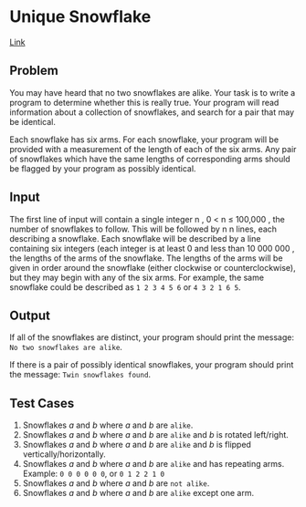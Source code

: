 # Unique Snowflake 

[Link](https://dmoj.ca/problem/cco07p2)

## Problem
You may have heard that no two snowflakes are alike. Your task is to write a program to determine whether this is really true. Your program will read information about a collection of snowflakes, and search for a pair that may be identical.

Each snowflake has six arms. For each snowflake, your program will be provided with a measurement of the length of each of the six arms. Any pair of snowflakes which have the same lengths of corresponding arms should be flagged by your program as possibly identical.

## Input
The first line of input will contain a single integer n , 0 < n ≤ 100,000 , the number of snowflakes to follow. This will be followed by n n lines, each describing a snowflake. Each snowflake will be described by a line containing six integers (each integer is at least 0 and less than 10 000 000 , the lengths of the arms of the snowflake. The lengths of the arms will be given in order around the snowflake (either clockwise or counterclockwise), but they may begin with any of the six arms. For example, the same snowflake could be described as `1 2 3 4 5 6` or `4 3 2 1 6 5`.

## Output
If all of the snowflakes are distinct, your program should print the message: `No two snowflakes are alike`.

If there is a pair of possibly identical snowflakes, your program should print the message: `Twin snowflakes found`.

## Test Cases
1. Snowflakes _a_ and _b_ where _a_ and _b_ are `alike`.
1. Snowflakes _a_ and _b_ where _a_ and _b_ are `alike` and _b_ is rotated left/right.
1. Snowflakes _a_ and _b_ where _a_ and _b_ are `alike` and _b_ is flipped vertically/horizontally.
1. Snowflakes _a_ and _b_ where _a_ and _b_ are `alike` and has repeating arms. Example: `0 0 0 0 0 0`, or `0 1 2 2 1 0`
1. Snowflakes _a_ and _b_ where _a_ and _b_ are `not alike`.
1. Snowflakes _a_ and _b_ where _a_ and _b_ are `alike` except one arm.
